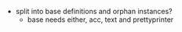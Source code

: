   * split into base definitions and orphan instances?
    * base needs either, acc, text and prettyprinter
